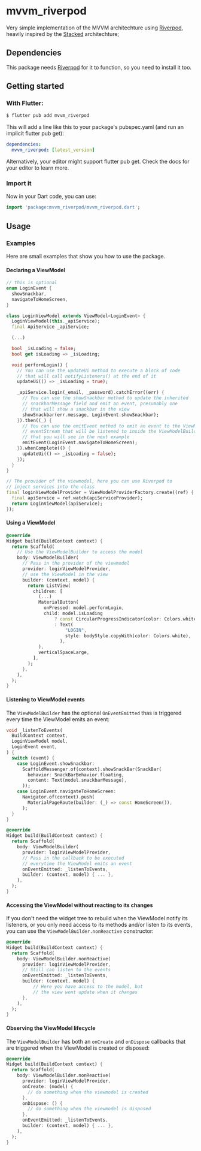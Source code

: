 <!--
This README describes the package. If you publish this package to pub.dev,
this README's contents appear on the landing page for your package.

For information about how to write a good package README, see the guide for
[writing package pages](https://dart.dev/guides/libraries/writing-package-pages).

For general information about developing packages, see the Dart guide for
[creating packages](https://dart.dev/guides/libraries/create-library-packages)
and the Flutter guide for
[developing packages and plugins](https://flutter.dev/developing-packages).
-->
# mvvm_riverpod

Very simple implementation of the MVVM architechture using [Riverpod](https://pub.dev/packages/riverpod/install), heavily inspired by the [Stacked](https://pub.dev/packages/stacked) architechture;

## Dependencies

This package needs [Riverpod](https://pub.dev/packages/riverpod/install) for it to function, so you need to install it too.

## Getting started

### With Flutter:

```bash
$ flutter pub add mvvm_riverpod
```

This will add a line like this to your package's pubspec.yaml (and run an implicit flutter pub get):

```yaml
dependencies:
  mvvm_riverpod: [latest_version]
```

Alternatively, your editor might support flutter pub get. Check the docs for your editor to learn more.

### Import it

Now in your Dart code, you can use:

```dart
import 'package:mvvm_riverpod/mvvm_riverpod.dart';
```

## Usage

### Examples

Here are small examples that show you how to use the package.

#### Declaring a ViewModel
```dart
// this is optional
enum LoginEvent {
  showSnackbar,
  navigateToHomeScreen,
}

class LoginViewModel extends ViewModel<LoginEvent> {
  LoginViewModel(this._apiService);
  final ApiService _apiService;

  (...)

  bool _isLoading = false;
  bool get isLoading => _isLoading;

  void performLogin() {
    // You can use the updateUi method to execute a block of code
    // that will call notifyListeners() at the end of it
    updateUi(() => _isLoading = true);

    _apiService.login(_email, _password).catchError((err) {
      // You can use the showSnackbar method to update the inherited
      // snackbarMessage field and emit an event, presumably one 
      // that will show a snackbar in the view
      showSnackbar(err.message, LoginEvent.showSnackbar);
    }).then((_) {
      // You can use the emitEvent method to emit an event to the ViewModel
      // eventStream that will be listened to inside the ViewModelBuilder
      // that you will see in the next example
      emitEvent(LoginEvent.navigateToHomeScreen);
    }).whenComplete(() {
      updateUi(() => _isLoading = false);
    });
  }
}

// The provider of the viewmodel, here you can use Riverpod to 
// inject services into the class
final loginViewModelProvider = ViewModelProviderFactory.create((ref) {
  final apiService = ref.watch(apiServiceProvider);
  return LoginViewModel(apiService);
});
```

#### Using a ViewModel
```dart
@override
Widget build(BuildContext context) {
  return Scaffold(
    // Use the ViewModelBuilder to access the model
    body: ViewModelBuilder(
      // Pass in the provider of the viewmodel
      provider: loginViewModelProvider,
      // use the ViewModel in the view
      builder: (context, model) {
        return ListView(
          children: [
            (...)
            MaterialButton(
              onPressed: model.performLogin,
              child: model.isLoading
                  ? const CircularProgressIndicator(color: Colors.white)
                  : Text(
                      "LOGIN",
                      style: bodyStyle.copyWith(color: Colors.white),
                    ),
            ),
            verticalSpaceLarge,
          ],
        );
      },
    ),
  );
}
```

#### Listening to ViewModel events
The `ViewModelBuilder` has the optional `OnEventEmitted` thas is triggered every time the ViewModel emits an event:
```dart
void _listenToEvents(
  BuildContext context,
  LoginViewModel model,
  LoginEvent event,
) {
  switch (event) {
    case LoginEvent.showSnackbar:
      ScaffoldMessenger.of(context).showSnackBar(SnackBar(
        behavior: SnackBarBehavior.floating,
        content: Text(model.snackbarMessage),
      ));
    case LoginEvent.navigateToHomeScreen:
      Navigator.of(context).push(
        MaterialPageRoute(builder: (_) => const HomeScreen()),
      );
  }
}

@override
Widget build(BuildContext context) {
  return Scaffold(
    body: ViewModelBuilder(
      provider: loginViewModelProvider,
      // Pass in the callback to be executed 
      // everytime the ViewModel emits an event
      onEventEmitted: _listenToEvents,
      builder: (context, model) { ... },
    ),
  );
}
```

#### Accessing the ViewModel without reacting to its changes

If you don't need the widget tree to rebuild when the ViewModel notify its listeners, or you only need access to its methods and/or listen to its events, you can use the `ViewModelBuilder.nonReactive` constructor:

```dart
@override
Widget build(BuildContext context) {
  return Scaffold(
    body: ViewModelBuilder.nonReactive(
      provider: loginViewModelProvider,
      // Still can listen to the events
      onEventEmitted: _listenToEvents,
      builder: (context, model) { 
          // Here you have access to the model, but 
          // the view wont update when it changes
      },
    ),
  );
}
```

#### Observing the ViewModel lifecycle
The `ViewModelBuilder` has both an `onCreate` and `onDispose` callbacks that are triggered when the ViewModel is created or disposed:

```dart
@override
Widget build(BuildContext context) {
  return Scaffold(
    body: ViewModelBuilder.nonReactive(
      provider: loginViewModelProvider,
      onCreate: (model) {
        // do something when the viewmodel is created
      },
      onDispose: () {
        // do something when the viewmodel is disposed
      },
      onEventEmitted: _listenToEvents,
      builder: (context, model) { ... },
    ),
  );
}

```
